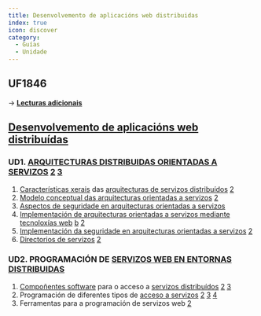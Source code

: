 ```yaml
---
title: Desenvolvemento de aplicacións web distribuidas 
index: true
icon: discover
category:
  - Guías
  - Unidade
---
```


## UF1846

&rarr; [**Lecturas adicionais**](uf1846.md)

## [Desenvolvemento de aplicacións web distribuídas](https://issuu.com/certiaeditorial/docs/uf1846-desarrollo-aplicaciones-web-distribuidas)

### UD1. [ARQUITECTURAS DISTRIBUIDAS ORIENTADAS A SERVIZOS](https://aws.amazon.com/es/what-is/service-oriented-architecture/) [2](https://blog.powerdata.es/el-valor-de-la-gestion-de-datos/bid/394446/Los-principios-de-la-arquitectura-orientada-a-servicios) [3](https://datapeaker.com/data-warehouse/los-principios-de-la-arquitectura-orientada-a-servicios/)

1. [Características xerais]() das [arquitecturas de servizos distribuídos](https://www.atlassian.com/es/microservices/microservices-architecture/distributed-architecture) [2](https://kinsta.com/es/blog/arquitectura-aplicaciones-web/)
2. [Modelo conceptual das arquitecturas orientadas a servizos](https://www.ibm.com/mx-es/topics/soa) [2](https://blog.powerdata.es/el-valor-de-la-gestion-de-datos/bid/394446/Los-principios-de-la-arquitectura-orientada-a-servicios)
3. [Aspectos de seguridade en arquitecturas orientadas a servizos](https://www.atlassian.com/es/devops/security-tutorials)
4. [Implementación de arquitecturas orientadas a servizos mediante tecnoloxías web](https://www.bilib.es/actualidad/blog/noticia/articulo/arquitectura-web-soa-vs-microservices-aplicaciones-y-diferencias/) [b](https://www.redhat.com/es/topics/cloud-native-apps/what-is-service-oriented-architecture) [2](https://www.disrupciontecnologica.com/arquitectura-de-servicios-web/)
5. [Implementación da seguridade en arquitecturas orientadas a servizos](https://www.unir.net/ingenieria/revista/identity-and-access-management/) [2](https://www.onelogin.com/learn/iam) 
6. [Directorios de servizos](https://cloud.google.com/service-directory/docs/overview) [2](https://www.crehana.com/blog/transformacion-digital/que-es-web-service/)

### UD2. PROGRAMACIÓN DE [SERVIZOS WEB EN ENTORNAS DISTRIBUIDAS](https://www.ionos.es/digitalguide/servidores/know-how/que-es-la-computacion-distribuida/)

1. [Compoñentes software](https://es.wikipedia.org/wiki/Componente_de_software) para o acceso a [servizos distribuídos](https://www.ilimit.com/blog/importancia-arquitectura-distribuida/) [2](https://www.lifeder.com/sistemas-distribuidos/) [3](https://www.atlassian.com/es/software-development)
2. Programación de diferentes tipos de [acceso a servizos](https://www.bbvanexttechnologies.com/blogs/paradigma-soa-disrupcion-de-arquitecturas-orientadas-a-servicios/) [2](https://www.salesforce.com/es/learning-centre/tech/saas/) [3](https://azure.microsoft.com/es-es/resources/cloud-computing-dictionary/what-is-saas/) [4](https://aws.amazon.com/es/what-is/api/)
3. Ferramentas para a programación de servizos web [2](https://developer.mozilla.org/es/docs/Learn/Server-side/First_steps/Web_frameworks)
